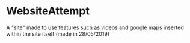 # WebsiteAttempt
A "site" made to use features such as videos and google maps inserted within the site itself (made in 28/05/2019)
